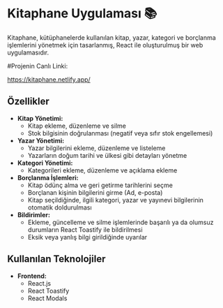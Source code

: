 # Kitaphane Uygulaması 📚

Kitaphane, kütüphanelerde kullanılan kitap, yazar, kategori ve borçlanma işlemlerini yönetmek için tasarlanmış, React ile oluşturulmuş bir web uygulamasıdır.

#Projenin Canlı Linki:

https://kitaphane.netlify.app/


## Özellikler

- **Kitap Yönetimi:**
  - Kitap ekleme, düzenleme ve silme
  - Stok bilgisinin doğrulanması (negatif veya sıfır stok engellemesi)
- **Yazar Yönetimi:**
  - Yazar bilgilerini ekleme, düzenleme ve listeleme
  - Yazarların doğum tarihi ve ülkesi gibi detayları yönetme
- **Kategori Yönetimi:**
  - Kategorileri ekleme, düzenleme ve açıklama ekleme
- **Borçlanma İşlemleri:**
  - Kitap ödünç alma ve geri getirme tarihlerini seçme
  - Borçlanan kişinin bilgilerini girme (Ad, e-posta)
  - Kitap seçildiğinde, ilgili kategori, yazar ve yayınevi bilgilerinin otomatik doldurulması
- **Bildirimler:**
  - Ekleme, güncelleme ve silme işlemlerinde başarılı ya da olumsuz durumların React Toastify ile bildirilmesi
  - Eksik veya yanlış bilgi girildiğinde uyarılar


## Kullanılan Teknolojiler

- **Frontend:**
  - React.js
  - React Toastify
  - React Modals


